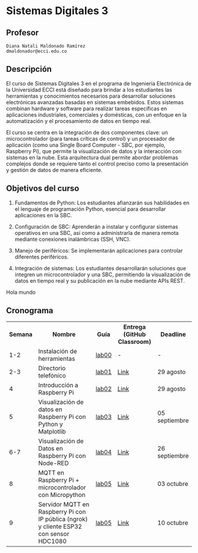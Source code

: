 # Sistemas Digitales 3

## Profesor
```
Diana Natali Maldonado Ramírez
dmaldonador@ecci.edu.co
```

## Descripción

El curso de Sistemas Digitales 3 en el programa de Ingeniería Electrónica de la Universidad ECCI está diseñado para brindar a los estudiantes las herramientas y conocimientos necesarios para desarrollar soluciones electrónicas avanzadas basadas en sistemas embebidos. Estos sistemas combinan hardware y software para realizar tareas específicas en aplicaciones industriales, comerciales y domésticas, con un enfoque en la automatización y el procesamiento de datos en tiempo real.

El curso se centra en la integración de dos componentes clave: un microcontrolador (para tareas críticas de control) y un procesador de aplicación (como una Single Board Computer - SBC, por ejemplo, Raspberry Pi), que permite la visualización de datos y la interacción con sistemas en la nube. Esta arquitectura dual permite abordar problemas complejos donde se requiere tanto el control preciso como la presentación y gestión de datos de manera eficiente.

## Objetivos del curso

1. Fundamentos de Python: Los estudiantes afianzarán sus habilidades en el lenguaje de programación Python, esencial para desarrollar aplicaciones en la SBC.

2. Configuración de SBC: Aprenderán a instalar y configurar sistemas operativos en una SBC, así como a administrarla de manera remota mediante conexiones inalámbricas (SSH, VNC).

3. Manejo de periféricos: Se implementarán aplicaciones para controlar diferentes periféricos.

4. Integración de sistemas: Los estudiantes desarrollarán soluciones que integren un microcontrolador y una SBC, permitiendo la visualización de datos en tiempo real y su publicación en la nube mediante APIs REST.

Hola mundo

## Cronograma

<table>
  <tr>
    <th>Semana</th>
    <th>Nombre</th>
    <th>Guía</th>
    <th>Entrega (GitHub Classroom)</th>
    <th>Deadline</th>
  </tr>
  <tr>
    <td>1-2</td>
    <td>Instalación de herramientas</td>
    <td><a href="/labs/00_lab00/README.md">lab00</a></td>
    <td>-</td>
    <td>-</td>
  </tr>
  <tr>
    <td>2-3</td>
    <td>Directorio telefónico</td>
    <td><a href="/labs/01_lab01/README.md">lab01</a></td>
    <td><a href= "https://classroom.github.com/a/tJuprggg">Link</a></td>
    <td>29 agosto</td>
  </tr>
  <tr>
    <td>4</td>
    <td>Introducción a Raspberry Pi </td>
    <td><a href="/labs/02_lab02/REAME.md">lab02</a></td>
    <td><a href= "">Link</a></td>
    <td>29 agosto</td>
  </tr>
  <tr>
    <td>5</td>
    <td>Visualización de datos en Raspberry Pi con Python y Matplotlib </td>
    <td><a href="/labs/03_lab03/README.md">lab03</a></td>
    <td><a href= "https://classroom.github.com/a/mEuuhjlP">Link</a></td>
    <td>05 septiembre</td>
  <tr>
    <td>6-7</td>
    <td>  Visualización de Datos en Raspberry Pi con Node-RED  </td>
    <td><a href="/labs/04_lab04/README.md">lab04</a></td>
    <td><a href="https://classroom.github.com/a/BKx7Zx61">Link </a></td>
    <td>26 septiembre</td>
  </tr>
<tr>
    <td>8</td>
    <td>  MQTT en Raspberry Pi + microcontrolador con Micropython </td>
    <td><a href="/labs/05_lab05/README.md">lab05</a></td>
    <td><a href="https://classroom.github.com/a/sYM9ycqv">Link </a></td>
    <td>03 octubre</td>
  </tr>
  <tr>
    <td>9</td>
    <td>  Servidor MQTT en Raspberry Pi con IP pública (ngrok) y cliente ESP32 con sensor HDC1080 </td>
    <td><a href="/labs/05_lab05/README.md">lab05</a></td>
    <td><a href="">Link </a></td>
    <td>10 octubre</td>
  </tr>
</table>